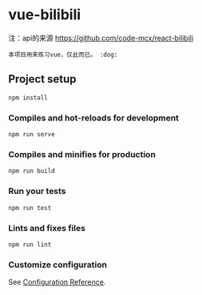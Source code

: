 # vue-bilibili

注：api的来源 https://github.com/code-mcx/react-bilibili

```
本项目用来练习vue，仅此而已。 :dog:
```


## Project setup

``` 
npm install
```

### Compiles and hot-reloads for development

``` 
npm run serve
```

### Compiles and minifies for production

``` 
npm run build
```

### Run your tests

``` 
npm run test
```

### Lints and fixes files

``` 
npm run lint
```

### Customize configuration

See [Configuration Reference](https://cli.vuejs.org/config/).

